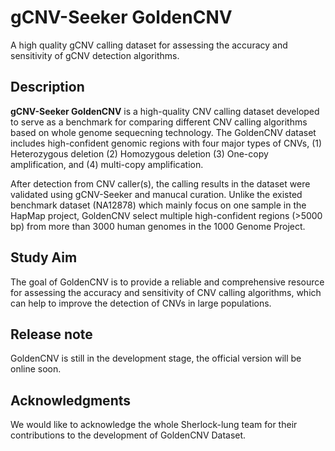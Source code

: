 # gCNV-Seeker GoldenCNV
A high quality gCNV calling dataset for assessing the accuracy and sensitivity of gCNV detection algorithms.

## Description

**gCNV-Seeker GoldenCNV** is a high-quality CNV calling dataset developed to serve as a benchmark for comparing different CNV calling algorithms based on whole genome sequecning technology. The GoldenCNV dataset includes high-confident genomic regions with four major types of CNVs, (1) Heterozygous deletion (2) Homozygous deletion (3) One-copy amplification, and (4) multi-copy amplification. 

After detection from CNV caller(s), the calling results in the dataset were validated using gCNV-Seeker and manucal curation. Unlike the existed benchmark dataset (NA12878) which mainly focus on one sample in the HapMap project, GoldenCNV select multiple high-confident regions (>5000 bp) from more than 3000 human genomes in the 1000 Genome Project. 

## Study Aim

The goal of GoldenCNV is to provide a reliable and comprehensive resource for assessing the accuracy and sensitivity of CNV calling algorithms, which can help to improve the detection of CNVs in large populations.

## Release note

GoldenCNV is still in the development stage, the official version will be online soon.

## Acknowledgments

We would like to acknowledge the whole Sherlock-lung team for their contributions to the development of GoldenCNV Dataset.

